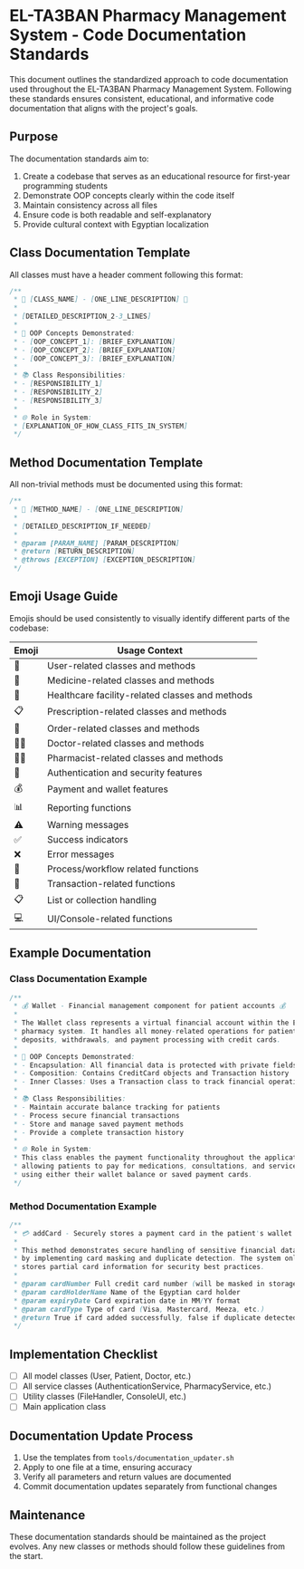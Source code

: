 # EL-TA3BAN Pharmacy Management System - Code Documentation Standards

This document outlines the standardized approach to code documentation used throughout the EL-TA3BAN Pharmacy Management System. Following these standards ensures consistent, educational, and informative code documentation that aligns with the project's goals.

## Purpose

The documentation standards aim to:
1. Create a codebase that serves as an educational resource for first-year programming students
2. Demonstrate OOP concepts clearly within the code itself
3. Maintain consistency across all files
4. Ensure code is both readable and self-explanatory
5. Provide cultural context with Egyptian localization

## Class Documentation Template

All classes must have a header comment following this format:

```java
/**
 * 📝 [CLASS_NAME] - [ONE_LINE_DESCRIPTION] 📝
 * 
 * [DETAILED_DESCRIPTION_2-3_LINES]
 * 
 * 🔑 OOP Concepts Demonstrated:
 * - [OOP_CONCEPT_1]: [BRIEF_EXPLANATION]
 * - [OOP_CONCEPT_2]: [BRIEF_EXPLANATION]
 * - [OOP_CONCEPT_3]: [BRIEF_EXPLANATION]
 * 
 * 📚 Class Responsibilities:
 * - [RESPONSIBILITY_1]
 * - [RESPONSIBILITY_2]
 * - [RESPONSIBILITY_3]
 * 
 * 🌐 Role in System:
 * [EXPLANATION_OF_HOW_CLASS_FITS_IN_SYSTEM]
 */
```

## Method Documentation Template

All non-trivial methods must be documented using this format:

```java
/**
 * 🔄 [METHOD_NAME] - [ONE_LINE_DESCRIPTION]
 * 
 * [DETAILED_DESCRIPTION_IF_NEEDED]
 * 
 * @param [PARAM_NAME] [PARAM_DESCRIPTION]
 * @return [RETURN_DESCRIPTION]
 * @throws [EXCEPTION] [EXCEPTION_DESCRIPTION]
 */
```

## Emoji Usage Guide

Emojis should be used consistently to visually identify different parts of the codebase:

| Emoji | Usage Context |
|-------|---------------|
| 👤 | User-related classes and methods |
| 💊 | Medicine-related classes and methods |
| 🏥 | Healthcare facility-related classes and methods |
| 📋 | Prescription-related classes and methods |
| 🛒 | Order-related classes and methods |
| 👨‍⚕️ | Doctor-related classes and methods |
| 👩‍⚕️ | Pharmacist-related classes and methods |
| 🔐 | Authentication and security features |
| 💰 | Payment and wallet features |
| 📊 | Reporting functions |
| ⚠️ | Warning messages |
| ✅ | Success indicators |
| ❌ | Error messages |
| 🔄 | Process/workflow related functions |
| 🧾 | Transaction-related functions |
| 📋 | List or collection handling |
| 💻 | UI/Console-related functions |

## Example Documentation

### Class Documentation Example

```java
/**
 * 💰 Wallet - Financial management component for patient accounts 💰
 * 
 * The Wallet class represents a virtual financial account within the EL-TA3BAN
 * pharmacy system. It handles all money-related operations for patients including
 * deposits, withdrawals, and payment processing with credit cards.
 * 
 * 🔑 OOP Concepts Demonstrated:
 * - Encapsulation: All financial data is protected with private fields
 * - Composition: Contains CreditCard objects and Transaction history
 * - Inner Classes: Uses a Transaction class to track financial operations
 * 
 * 📚 Class Responsibilities:
 * - Maintain accurate balance tracking for patients
 * - Process secure financial transactions
 * - Store and manage saved payment methods
 * - Provide a complete transaction history
 * 
 * 🌐 Role in System:
 * This class enables the payment functionality throughout the application,
 * allowing patients to pay for medications, consultations, and services
 * using either their wallet balance or saved payment cards.
 */
```

### Method Documentation Example

```java
/**
 * 💳 addCard - Securely stores a payment card in the patient's wallet
 * 
 * This method demonstrates secure handling of sensitive financial data
 * by implementing card masking and duplicate detection. The system only
 * stores partial card information for security best practices.
 * 
 * @param cardNumber Full credit card number (will be masked in storage)
 * @param cardHolderName Name of the Egyptian card holder
 * @param expiryDate Card expiration date in MM/YY format
 * @param cardType Type of card (Visa, Mastercard, Meeza, etc.)
 * @return True if card added successfully, false if duplicate detected
 */
```

## Implementation Checklist

- [ ] All model classes (User, Patient, Doctor, etc.)
- [ ] All service classes (AuthenticationService, PharmacyService, etc.)
- [ ] Utility classes (FileHandler, ConsoleUI, etc.)
- [ ] Main application class

## Documentation Update Process

1. Use the templates from `tools/documentation_updater.sh`
2. Apply to one file at a time, ensuring accuracy
3. Verify all parameters and return values are documented
4. Commit documentation updates separately from functional changes

## Maintenance

These documentation standards should be maintained as the project evolves. Any new classes or methods should follow these guidelines from the start.